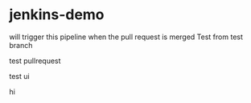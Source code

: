 # jenkins-demo
will trigger this pipeline when the pull request is merged
Test from test branch

test
pullrequest

test
ui


hi






